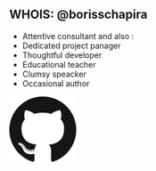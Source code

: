 <!-- .slide: class="two-floating-elements" -->
## WHOIS: @borisschapira

* Attentive consultant and also :
 * Dedicated project panager
 * Thoughtful developer
 * Educational teacher
 * Clumsy speacker
 * Occasional author

![Sample Image](images/01_First_Deck/_images/sample.png)
